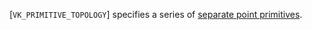 [`VK_PRIMITIVE_TOPOLOGY`] specifies a series of
[separate point primitives](https://www.khronos.org/registry/vulkan/specs/1.3-extensions/html/vkspec.html#drawing-point-lists).